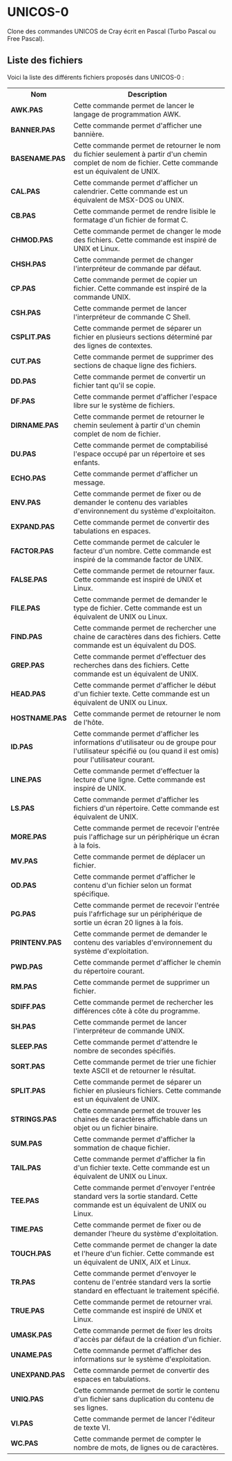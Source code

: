 # UNICOS-0
Clone des commandes UNICOS de Cray écrit en Pascal  (Turbo Pascal ou Free Pascal).

<h2>Liste des fichiers</h2>

Voici la liste des différents fichiers proposés dans UNICOS-0 :

<table>
		<tr>
			<th>Nom</th>
			<th>Description</th>	
		</tr>
		<tr>
			<td><b>AWK.PAS</b></td>
			<td>Cette commande permet de lancer le langage de programmation AWK.</td>
		</tr>	
		<tr>
			<td><b>BANNER.PAS</b></td>
			<td>Cette commande permet d'afficher une bannière.</td>
		</tr>  
		<tr>
			<td><b>BASENAME.PAS</b></td>
			<td>Cette commande permet de retourner le nom du fichier seulement à partir d'un chemin complet de nom de fichier. Cette commande est un équivalent de UNIX.</td>
		</tr>  
		<tr>
			<td><b>CAL.PAS</b></td>
			<td>Cette commande permet d'afficher un calendrier. Cette commande est un équivalent de MSX-DOS ou UNIX.</td>
		</tr>  
		<tr>
			<td><b>CB.PAS</b></td>
			<td>Cette commande permet de rendre lisible le formatage d'un fichier de format C.</td>
		</tr>  
		<tr>
			<td><b>CHMOD.PAS</b></td>
			<td>Cette commande permet de changer le mode des fichiers. Cette commande est inspiré de UNIX et Linux.</td>
		</tr>  
		<tr>
			<td><b>CHSH.PAS</b></td>
			<td>Cette commande permet de changer l'interpréteur de commande par défaut.</td>
		</tr>  
		<tr>
			<td><b>CP.PAS</b></td>
			<td>Cette commande permet de copier un fichier. Cette commande est inspiré de la commande UNIX.</td>
		</tr  
		<tr>
			<td><b>CSH.PAS</b></td>
			<td>Cette commande permet de lancer l'interpréteur de commande C Shell.</td>
		</tr>      
		<tr>
			<td><b>CSPLIT.PAS</b></td>
			<td>Cette commande permet de séparer un fichier en plusieurs sections déterminé par des lignes de contextes.</td>
		</tr>  
	  <tr>
			<td><b>CUT.PAS</b></td>
			<td>Cette commande permet de supprimer des sections de chaque ligne des fichiers.</td>
		</tr>  
		<tr>
			<td><b>DD.PAS</b></td>
			<td>Cette commande permet de convertir un fichier tant qu'il se copie.</td>
		</tr>  
	  <tr>
			<td><b>DF.PAS</b></td>
			<td>Cette commande permet d'afficher l'espace libre sur le système de fichiers.</td>
		</tr>  
		<tr>
			<td><b>DIRNAME.PAS</b></td>
			<td>Cette commande permet de retourner le chemin seulement à partir d'un chemin complet de nom de fichier.</td>
		</tr>  
		<tr>
			<td><b>DU.PAS</b></td>
			<td>Cette commande permet de comptabilisé l'espace occupé par un répertoire et ses enfants.</td>
		</tr>  
	  <tr>
			<td><b>ECHO.PAS</b></td>
			<td>Cette commande permet d'afficher un message.</td>
		</tr>  
		<tr>
			<td><b>ENV.PAS</b></td>
			<td>Cette commande permet de fixer ou de demander le contenu des variables d'environnement du système d'exploitaiton.</td>
		</tr>  
		<tr>
			<td><b>EXPAND.PAS</b></td>
			<td>Cette commande permet de convertir des tabulations en espaces.</td>
		</tr>  
		<tr>
			<td><b>FACTOR.PAS</b></td>
			<td>Cette commande permet de calculer le facteur d'un nombre. Cette commande est inspiré de la commande factor de UNIX.</td>
		</tr>
		<tr>
			<td><b>FALSE.PAS</b></td>
			<td>Cette commande permet de retourner faux. Cette commande est inspiré de UNIX et Linux.</td>
		</tr>  
		<tr>
			<td><b>FILE.PAS</b></td>
			<td>Cette commande permet de demander le type de fichier. Cette commande est un équivalent de UNIX ou Linux.</td>
		</tr>  
		<tr>
			<td><b>FIND.PAS</b></td>
			<td>Cette commande permet de rechercher une chaine de caractères dans des fichiers. Cette commande est un équivalent du DOS.</td>
		</tr>  
		<tr>
			<td><b>GREP.PAS</b></td>
			<td>Cette commande permet d'effectuer des recherches dans des fichiers. Cette commande est un équivalent de UNIX.</td>
		</tr>  
		<tr>
			<td><b>HEAD.PAS</b>
			<td>Cette commande permet d'afficher le début d'un fichier texte. Cette commande est un équivalent de UNIX ou Linux.</td>
		</tr>  
		<tr>
			<td><b>HOSTNAME.PAS<b></td>
			<td>Cette commande permet de retourner le nom de l'hôte.</td>
		</tr>  
		<tr>
			<td><b>ID.PAS</b></td>
			<td>Cette commande permet d'afficher les informations d'utilisateur ou de groupe pour l'utilisateur spécifié ou (ou quand il est omis) pour l'utilisateur courant.</td>
		</tr>        
		<tr>
			<td><b>LINE.PAS</b></td>
			<td>Cette commande permet d'effectuer la lecture d'une ligne. Cette commande est inspiré de UNIX.</td>
		</tr>        
		<tr>
			<td><b>LS.PAS</b></td>
			<td>Cette commande permet d'afficher les fichiers d'un répertoire. Cette commande est équivalent de UNIX.</td>
		</tr>        
		<tr>
			<td><b>MORE.PAS</b></td>
			<td>Cette commande permet de recevoir l'entrée puis l'affichage sur un périphérique un écran à la fois.</td>
		</tr>        
		<tr>
			<td><b>MV.PAS</b></td>
			<td>Cette commande permet de déplacer un fichier.</td>
		</tr>        
		<tr>
			<td><b>OD.PAS</b></td>
			<td>Cette commande permet d'afficher le contenu d'un fichier selon un format spécifique.</td>
		</tr>        
		<tr>
			<td><b>PG.PAS</b></td>
			<td>Cette commande permet de recevoir l'entrée puis l'afrfichage sur un périphérique de sortie un écran 20 lignes à la fois.</td>
		</tr>        
		<tr>
			<td><b>PRINTENV.PAS</b></td>
			<td>Cette commande permet de demander le contenu des variables d'environnement du système d'exploitation.</td>
		</tr>				
		<tr>
			<td><b>PWD.PAS</b></td>
			<td>Cette commande permet d'afficher le chemin du répertoire courant.</td>
		</tr>        
	  <tr>
			<td><b>RM.PAS</b></td>
			<td>Cette commande permet de supprimer un fichier.</td>
		</tr>        
		<tr>
			<td><b>SDIFF.PAS</b></td>
			<td>Cette commande permet de rechercher les différences côte à côte  du programme.</td>
		</tr>				
		<tr>
			<td><b>SH.PAS</b></td>
			<td>Cette commande permet de lancer l'interpréteur de commande UNIX.</td>
		</tr>        
		<tr>
			<td><b>SLEEP.PAS</b></td>
			<td>Cette commande permet d'attendre le nombre de secondes spécifiés.</td>
		</tr>        
		<tr>
			<td><b>SORT.PAS</b></td>
			<td>Cette commande permet de trier une fichier texte ASCII et de retourner le résultat.</td>
		</tr>	        
		<tr>
			<td><b>SPLIT.PAS</b></td>
			<td>Cette commande permet de séparer un fichier en plusieurs fichiers. Cette commande est un équivalent de UNIX.</td>
		</tr>        
		<tr>
			<td><b>STRINGS.PAS</b></td>
			<td>Cette commande permet de trouver les chaines de caractères affichable dans un objet ou un fichier binaire.</td>
		</tr>				
		<tr>
			<td><b>SUM.PAS</b></td>
			<td>Cette commande permet d'afficher la sommation de chaque fichier.</td>
		</tr>        
		<tr>
			<td><b>TAIL.PAS</b></td>
			<td>Cette commande permet d'afficher la fin d'un fichier texte. Cette commande est un équivalent de UNIX ou Linux.</td>
		</tr>        
	  <tr>
			<td><b>TEE.PAS</b></td>
			<td>Cette commande permet d'envoyer l'entrée standard vers la sortie standard. Cette commande est un équivalent de UNIX ou Linux.</td>
		</tr>        
		<tr>
			<td><b>TIME.PAS</b></td>
			<td>Cette commande permet de fixer ou de demander l'heure du système d'exploitation.</td>
		</tr>        
	  <tr>
			<td><b>TOUCH.PAS</b></td>
			<td>Cette commande permet de changer la date et l'heure d'un fichier. Cette commande est un équivalent de UNIX, AIX et Linux.</td>
	 </tr>        
		<tr>
			<td><b>TR.PAS</b></td>
			<td>Cette commande permet d'envoyer le contenu de l'entrée standard vers la sortie standard en effectuant le traitement spécifié.</td>
		</tr>        
		<tr>
			<td><b>TRUE.PAS</b></td>
			<td>Cette commande permet de retourner vrai. Cette commande est inspiré de UNIX et Linux.</td>
		</tr>	        
		<tr>
			<td><b>UMASK.PAS</b></td>
			<td>Cette commande permet de fixer les droits d'accès par défaut de la création d'un fichier.</td>
		</tr>        
	  <tr>
			<td><b>UNAME.PAS</b></td>
			<td>Cette commande permet d'afficher des informations sur le système d'exploitation.</td>
		</tr>
		<tr>
			<td><b>UNEXPAND.PAS</b></td>
			<td>Cette commande permet de convertir des espaces en tabulations.</td>
		</tr>				        
		<tr>
			<td><b>UNIQ.PAS</b></td>
			<td>Cette commande permet de sortir le contenu d'un fichier sans duplication du contenu de ses lignes.</td>
		</tr>        
		<tr>
			<td><b>VI.PAS</b></td>
			<td>Cette commande permet de lancer l'éditeur de texte VI.</td>
		</tr>        
	  <tr>
			<td><b>WC.PAS</b></td>
			<td>Cette commande permet de compter le nombre de mots, de lignes ou de caractères.</td>
		</tr>        
</table>
